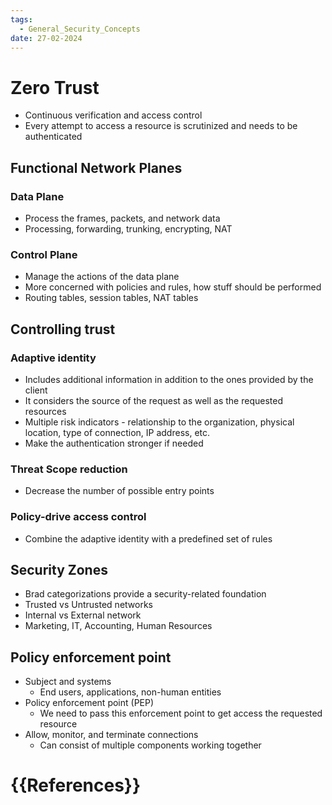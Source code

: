 ```yaml
---
tags:
  - General_Security_Concepts
date: 27-02-2024
---
```


# Zero Trust
- Continuous verification and access control
- Every attempt to access a resource is scrutinized and needs to be authenticated
## Functional Network Planes ##
### Data Plane ###
- Process the frames, packets, and network data
- Processing, forwarding, trunking, encrypting, NAT
### Control Plane ###
- Manage the actions of the data plane
- More concerned with policies and rules, how stuff should be performed
- Routing tables, session tables, NAT tables
## Controlling trust ##
### Adaptive identity ###
- Includes additional information in addition to the ones provided by the client
- It considers the source of the request as well as the requested resources
- Multiple risk indicators - relationship to the organization, physical location, type of connection, IP address, etc.
- Make the authentication stronger if needed
### Threat Scope reduction ##
- Decrease the number of possible entry points
### Policy-drive access control ###
- Combine the adaptive identity with a predefined set of rules

## Security Zones ##
- Brad categorizations provide a security-related foundation
- Trusted vs Untrusted networks
- Internal vs External network
- Marketing, IT, Accounting, Human Resources
## Policy enforcement point
- Subject and systems
	- End users, applications, non-human entities
- Policy enforcement point (PEP)
	- We need to pass this enforcement point to get access the requested resource
- Allow, monitor, and terminate connections
	- Can consist of multiple components working together
# {{References}}
